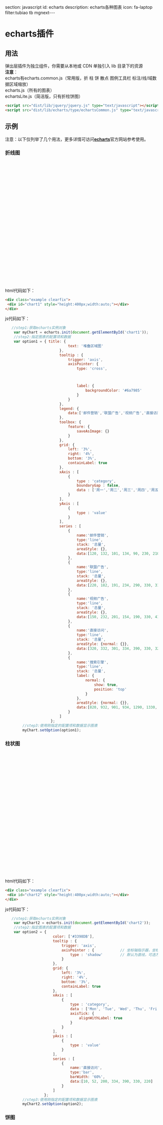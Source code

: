 section: javascript
id: echarts
description: echarts各种图表
icon: fa-laptop
filter:tubiao tb
mgnext---


# echarts插件

## 用法

弹出层插件为独立组件，你需要从本地或 CDN 单独引入 lib 目录下的资源<br>
<b class="text-danger">注意</b>：<br>
  echarts有echarts.common.js（常用版，折 柱 饼 散点 图例工具栏 标注/线/域数据区域缩放）<br>
  echarts.js（所有的图表）<br>
  echartsLite.js（简洁版，只有折柱饼图）<br>

```html
<script src="dist/lib/jquery/jquery.js" type="text/javascript"></script>
<script src="dist/lib/echarts/type/echartsCommon.js" type="text/javascript"></script>
```

## 示例
注意：以下仅列举了几个用法，更多详情可访问<a href="http://echarts.baidu.com/examples/" target="_blank"><b>echarts</b></a>官方网站参考使用。

### 折线图
<div class="example clearfix">
   <div id="chart1" style="height:400px;width:auto;"></div>
</div>

html代码如下：
```html
<div class="example clearfix">
 <div id="chart1" style="height:400px;width:auto;"></div>
</div>
```

js代码如下：
```js
   //step1:获取echarts实例对象
    var myChart = echarts.init(document.getElementById('chart1'));
    //step2:指定图表的配置项和数据
    var option1 = { title: {
                             text: '堆叠区域图'
                         },
                         tooltip : {
                             trigger: 'axis',
                             axisPointer: {
                                 type: 'cross',



                                 label: {
                                     backgroundColor: '#6a7985'
                                 }
                             }
                         },
                         legend: {
                             data:['邮件营销','联盟广告','视频广告','直接访问','搜索引擎']
                         },
                         toolbox: {
                             feature: {
                                 saveAsImage: {}
                             }
                         },
                         grid: {
                             left: '3%',
                             right: '4%',
                             bottom: '3%',
                             containLabel: true
                         },
                         xAxis : [
                             {
                                 type : 'category',
                                 boundaryGap : false,
                                 data : ['周一','周二','周三','周四','周五','周六','周日']
                             }
                         ],
                         yAxis : [
                             {
                                 type : 'value'
                             }
                         ],
                         series : [
                             {
                                 name:'邮件营销',
                                 type:'line',
                                 stack: '总量',
                                 areaStyle: {},
                                 data:[120, 132, 101, 134, 90, 230, 210]
                             },
                             {
                                 name:'联盟广告',
                                 type:'line',
                                 stack: '总量',
                                 areaStyle: {},
                                 data:[220, 182, 191, 234, 290, 330, 310]
                             },
                             {
                                 name:'视频广告',
                                 type:'line',
                                 stack: '总量',
                                 areaStyle: {},
                                 data:[150, 232, 201, 154, 190, 330, 410]
                             },
                             {
                                 name:'直接访问',
                                 type:'line',
                                 stack: '总量',
                                 areaStyle: {normal: {}},
                                 data:[320, 332, 301, 334, 390, 330, 320]
                             },
                             {
                                 name:'搜索引擎',
                                 type:'line',
                                 stack: '总量',
                                 label: {
                                     normal: {
                                         show: true,
                                         position: 'top'
                                     }
                                 },
                                 areaStyle: {normal: {}},
                                 data:[820, 932, 901, 934, 1290, 1330, 1320]
                             }
                         ]
                     };
        //step3:使用刚指定的配置项和数据显示图表
        myChart.setOption(option1);

```


### 柱状图
<div class="example clearfix">
   <div id="chart2" style="height:400px;width:auto;"></div>
</div>

html代码如下：
```html
<div class="example clearfix">
 <div id="chart2" style="height:400px;width:auto;"></div>
</div>
```

js代码如下：
```js
   //step1:获取echarts实例对象
    var myChart2 = echarts.init(document.getElementById('chart2'));
    //step2:指定图表的配置项和数据
    var option2 = {
                      color: ['#3398DB'],
                      tooltip : {
                          trigger: 'axis',
                          axisPointer : {            // 坐标轴指示器，坐标轴触发有效
                              type : 'shadow'        // 默认为直线，可选为：'line' | 'shadow'
                          }
                      },
                      grid: {
                          left: '3%',
                          right: '4%',
                          bottom: '3%',
                          containLabel: true
                      },
                      xAxis : [
                          {
                              type : 'category',
                              data : ['Mon', 'Tue', 'Wed', 'Thu', 'Fri', 'Sat', 'Sun'],
                              axisTick: {
                                  alignWithLabel: true
                              }
                          }
                      ],
                      yAxis : [
                          {
                              type : 'value'
                          }
                      ],
                      series : [
                          {
                              name:'直接访问',
                              type:'bar',
                              barWidth: '60%',
                              data:[10, 52, 200, 334, 390, 330, 220]
                          }
                      ]
                  };
        //step3:使用刚指定的配置项和数据显示图表
        myChart2.setOption(option2);

```

### 饼图
<div class="example clearfix">
  <div id="chart3" style="height:300px;width:auto;"></div>
</div>

html代码如下：
```html
<div class="example clearfix">
  <div id="chart3" style="height:300px;width:auto;"></div>
</div>
```

js代码如下：
```js
   //step1:获取echarts实例对象
    var myChart3 = echarts.init(document.getElementById('chart3'));
    //step2:指定图表的配置项和数据
    var option3 =  {
                      title : {
                          text: '某站点用户访问来源',
                          subtext: '纯属虚构',
                          x:'center'
                      },
                      tooltip : {
                          trigger: 'item',
                          formatter: "{a} <br/>{b} : {c} ({d}%)"
                      },
                      legend: {
                          orient: 'vertical',
                          left: 'left',
                          data: ['直接访问','邮件营销','联盟广告','视频广告','搜索引擎']
                      },
                      series : [
                          {
                              name: '访问来源',
                              type: 'pie',
                              radius : '55%',
                              center: ['50%', '60%'],
                              data:[
                                  {value:335, name:'直接访问'},
                                  {value:310, name:'邮件营销'},
                                  {value:234, name:'联盟广告'},
                                  {value:135, name:'视频广告'},
                                  {value:1548, name:'搜索引擎'}
                              ],
                              itemStyle: {
                                  emphasis: {
                                      shadowBlur: 10,
                                      shadowOffsetX: 0,
                                      shadowColor: 'rgba(0, 0, 0, 0.5)'
                                  }
                              }
                          }
                      ]
                  };

        //step3:使用刚指定的配置项和数据显示图表
        myChart3.setOption(option3);

```



### 折线和柱状图
<div class="example clearfix">
  <div id="chart4" style="height:400px;width:auto;"></div>
</div>

html代码如下：
```html
<div class="example clearfix">
   <div id="chart4" style="height:400px;width:auto;"></div>
</div>
```

js代码如下：
```js
   //step1:获取echarts实例对象
    var myChart4 = echarts.init(document.getElementById('chart4'));
    //step2:指定图表的配置项和数据
    var option4 ={
                     tooltip: {
                         trigger: 'axis',
                         axisPointer: {
                             type: 'cross',
                             crossStyle: {
                                 color: '#999'
                             }
                         }
                     },
                     toolbox: {
                         feature: {
                             dataView: {show: true, readOnly: false},
                             magicType: {show: true, type: ['line', 'bar']},
                             restore: {show: true},
                             saveAsImage: {show: true}
                         }
                     },
                     legend: {
                         data:['蒸发量','降水量','平均温度']
                     },
                     xAxis: [
                         {
                             type: 'category',
                             data: ['1月','2月','3月','4月','5月','6月','7月','8月','9月','10月','11月','12月'],
                             axisPointer: {
                                 type: 'shadow'
                             }
                         }
                     ],
                     yAxis: [
                         {
                             type: 'value',
                             name: '水量',
                             min: 0,
                             max: 250,
                             interval: 50,
                             axisLabel: {
                                 formatter: '{value} ml'
                             }
                         },
                         {
                             type: 'value',
                             name: '温度',
                             min: 0,
                             max: 25,
                             interval: 5,
                             axisLabel: {
                                 formatter: '{value} °C'
                             }
                         }
                     ],
                     series: [
                         {
                             name:'蒸发量',
                             type:'bar',
                             data:[2.0, 4.9, 7.0, 23.2, 25.6, 76.7, 135.6, 162.2, 32.6, 20.0, 6.4, 3.3]
                         },
                         {
                             name:'降水量',
                             type:'bar',
                             data:[2.6, 5.9, 9.0, 26.4, 28.7, 70.7, 175.6, 182.2, 48.7, 18.8, 6.0, 2.3]
                         },
                         {
                             name:'平均温度',
                             type:'line',
                             yAxisIndex: 1,
                             data:[2.0, 2.2, 3.3, 4.5, 6.3, 10.2, 20.3, 23.4, 23.0, 16.5, 12.0, 6.2]
                         }
                     ]
                 };
        //step3:使用刚指定的配置项和数据显示图表
        myChart4.setOption(option4);

```

<script src="dist/lib/echarts/type/echartsCommon.js" type="text/javascript"></script>
<script>
   $(function(){
      //折线图示例
       var myChart = echarts.init(document.getElementById('chart1'));
       var option1 = { title: {
                            text: '堆叠区域图'
                        },
                        tooltip : {
                            trigger: 'axis',
                            axisPointer: {
                                type: 'cross',



                                label: {
                                    backgroundColor: '#6a7985'
                                }
                            }
                        },
                        legend: {
                            data:['邮件营销','联盟广告','视频广告','直接访问','搜索引擎']
                        },
                        toolbox: {
                            feature: {
                                saveAsImage: {}
                            }
                        },
                        grid: {
                            left: '3%',
                            right: '4%',
                            bottom: '3%',
                            containLabel: true
                        },
                        xAxis : [
                            {
                                type : 'category',
                                boundaryGap : false,
                                data : ['周一','周二','周三','周四','周五','周六','周日']
                            }
                        ],
                        yAxis : [
                            {
                                type : 'value'
                            }
                        ],
                        series : [
                            {
                                name:'邮件营销',
                                type:'line',
                                stack: '总量',
                                areaStyle: {},
                                data:[120, 132, 101, 134, 90, 230, 210]
                            },
                            {
                                name:'联盟广告',
                                type:'line',
                                stack: '总量',
                                areaStyle: {},
                                data:[220, 182, 191, 234, 290, 330, 310]
                            },
                            {
                                name:'视频广告',
                                type:'line',
                                stack: '总量',
                                areaStyle: {},
                                data:[150, 232, 201, 154, 190, 330, 410]
                            },
                            {
                                name:'直接访问',
                                type:'line',
                                stack: '总量',
                                areaStyle: {normal: {}},
                                data:[320, 332, 301, 334, 390, 330, 320]
                            },
                            {
                                name:'搜索引擎',
                                type:'line',
                                stack: '总量',
                                label: {
                                    normal: {
                                        show: true,
                                        position: 'top'
                                    }
                                },
                                areaStyle: {normal: {}},
                                data:[820, 932, 901, 934, 1290, 1330, 1320]
                            }
                        ]
                    };
       myChart.setOption(option1);

       //柱状图加载
       //step1:获取echarts实例对象
           var myChart2 = echarts.init(document.getElementById('chart2'));
           //step2:指定图表的配置项和数据
           var option2 = {
                             color: ['#3398DB'],
                             tooltip : {
                                 trigger: 'axis',
                                 axisPointer : {            // 坐标轴指示器，坐标轴触发有效
                                     type : 'shadow'        // 默认为直线，可选为：'line' | 'shadow'
                                 }
                             },
                             grid: {
                                 left: '3%',
                                 right: '4%',
                                 bottom: '3%',
                                 containLabel: true
                             },
                             xAxis : [
                                 {
                                     type : 'category',
                                     data : ['Mon', 'Tue', 'Wed', 'Thu', 'Fri', 'Sat', 'Sun'],
                                     axisTick: {
                                         alignWithLabel: true
                                     }
                                 }
                             ],
                             yAxis : [
                                 {
                                     type : 'value'
                                 }
                             ],
                             series : [
                                 {
                                     name:'直接访问',
                                     type:'bar',
                                     barWidth: '60%',
                                     data:[10, 52, 200, 334, 390, 330, 220]
                                 }
                             ]
                         };
               //step3:使用刚指定的配置项和数据显示图表
               myChart2.setOption(option2);

               /* 饼图加载*/
               //step1:获取echarts实例对象
                   var myChart3 = echarts.init(document.getElementById('chart3'));
                   //step2:指定图表的配置项和数据
                   var option3 =  {
                                     title : {
                                         text: '某站点用户访问来源',
                                         subtext: '纯属虚构',
                                         x:'center'
                                     },
                                     tooltip : {
                                         trigger: 'item',
                                         formatter: "{a} <br/>{b} : {c} ({d}%)"
                                     },
                                     legend: {
                                         orient: 'vertical',
                                         left: 'left',
                                         data: ['直接访问','邮件营销','联盟广告','视频广告','搜索引擎']
                                     },
                                     series : [
                                         {
                                             name: '访问来源',
                                             type: 'pie',
                                             radius : '55%',
                                             center: ['50%', '60%'],
                                             data:[
                                                 {value:335, name:'直接访问'},
                                                 {value:310, name:'邮件营销'},
                                                 {value:234, name:'联盟广告'},
                                                 {value:135, name:'视频广告'},
                                                 {value:1548, name:'搜索引擎'}
                                             ],
                                             itemStyle: {
                                                 emphasis: {
                                                     shadowBlur: 10,
                                                     shadowOffsetX: 0,
                                                     shadowColor: 'rgba(0, 0, 0, 0.5)'
                                                 }
                                             }
                                         }
                                     ]
                                 };

                       //step3:使用刚指定的配置项和数据显示图表
                       myChart3.setOption(option3);

         /*柱状图和折线图组合*/
            //step1:获取echarts实例对象
             var myChart4 = echarts.init(document.getElementById('chart4'));
             //step2:指定图表的配置项和数据
             var option4 ={
                              tooltip: {
                                  trigger: 'axis',
                                  axisPointer: {
                                      type: 'cross',
                                      crossStyle: {
                                          color: '#999'
                                      }
                                  }
                              },
                              toolbox: {
                                  feature: {
                                      dataView: {show: true, readOnly: false},
                                      magicType: {show: true, type: ['line', 'bar']},
                                      restore: {show: true},
                                      saveAsImage: {show: true}
                                  }
                              },
                              legend: {
                                  data:['蒸发量','降水量','平均温度']
                              },
                              xAxis: [
                                  {
                                      type: 'category',
                                      data: ['1月','2月','3月','4月','5月','6月','7月','8月','9月','10月','11月','12月'],
                                      axisPointer: {
                                          type: 'shadow'
                                      }
                                  }
                              ],
                              yAxis: [
                                  {
                                      type: 'value',
                                      name: '水量',
                                      min: 0,
                                      max: 250,
                                      interval: 50,
                                      axisLabel: {
                                          formatter: '{value} ml'
                                      }
                                  },
                                  {
                                      type: 'value',
                                      name: '温度',
                                      min: 0,
                                      max: 25,
                                      interval: 5,
                                      axisLabel: {
                                          formatter: '{value} °C'
                                      }
                                  }
                              ],
                              series: [
                                  {
                                      name:'蒸发量',
                                      type:'bar',
                                      data:[2.0, 4.9, 7.0, 23.2, 25.6, 76.7, 135.6, 162.2, 32.6, 20.0, 6.4, 3.3]
                                  },
                                  {
                                      name:'降水量',
                                      type:'bar',
                                      data:[2.6, 5.9, 9.0, 26.4, 28.7, 70.7, 175.6, 182.2, 48.7, 18.8, 6.0, 2.3]
                                  },
                                  {
                                      name:'平均温度',
                                      type:'line',
                                      yAxisIndex: 1,
                                      data:[2.0, 2.2, 3.3, 4.5, 6.3, 10.2, 20.3, 23.4, 23.0, 16.5, 12.0, 6.2]
                                  }
                              ]
                          };
                 //step3:使用刚指定的配置项和数据显示图表
                 myChart4.setOption(option4);
   })
</script>
